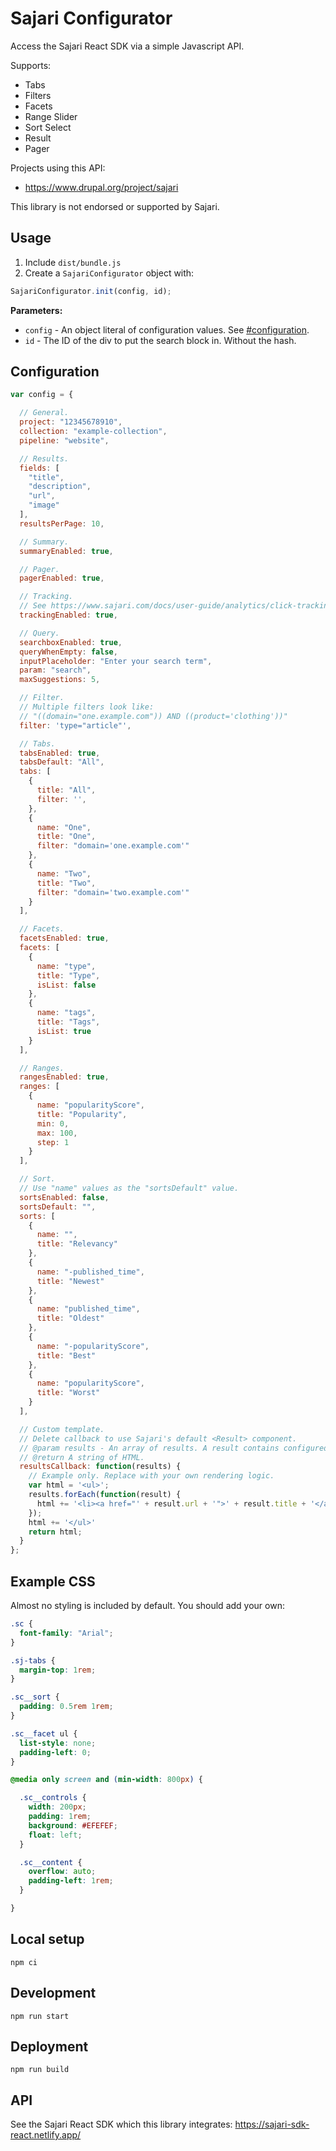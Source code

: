 # Sajari Configurator

Access the Sajari React SDK via a simple Javascript API.

Supports:
* Tabs
* Filters
* Facets
* Range Slider
* Sort Select
* Result
* Pager

Projects using this API:
* https://www.drupal.org/project/sajari

This library is not endorsed or supported by Sajari.

## Usage

1. Include `dist/bundle.js`
2. Create a `SajariConfigurator` object with:

```javascript
SajariConfigurator.init(config, id);
```

**Parameters:**
* `config` - An object literal of configuration values. See [#configuration](Configuration).
* `id` - The ID of the div to put the search block in. Without the hash.

## Configuration

```javascript
var config = {

  // General.
  project: "12345678910",
  collection: "example-collection",
  pipeline: "website",

  // Results.
  fields: [
    "title",
    "description",
    "url",
    "image"
  ],
  resultsPerPage: 10,

  // Summary.
  summaryEnabled: true,

  // Pager.
  pagerEnabled: true,

  // Tracking.
  // See https://www.sajari.com/docs/user-guide/analytics/click-tracking/
  trackingEnabled: true,

  // Query.
  searchboxEnabled: true,
  queryWhenEmpty: false,
  inputPlaceholder: "Enter your search term",
  param: "search",
  maxSuggestions: 5,

  // Filter.
  // Multiple filters look like:
  // "((domain="one.example.com")) AND ((product='clothing'))"
  filter: 'type="article"',

  // Tabs.
  tabsEnabled: true,
  tabsDefault: "All",
  tabs: [
    {
      title: "All",
      filter: '',
    },
    {
      name: "One",
      title: "One",
      filter: "domain='one.example.com'"
    },
    {
      name: "Two",
      title: "Two",
      filter: "domain='two.example.com'"
    }
  ],

  // Facets.
  facetsEnabled: true,
  facets: [
    {
      name: "type",
      title: "Type",
      isList: false
    },
    {
      name: "tags",
      title: "Tags",
      isList: true
    }
  ],

  // Ranges.
  rangesEnabled: true,
  ranges: [
    {
      name: "popularityScore",
      title: "Popularity",
      min: 0,
      max: 100,
      step: 1
    }
  ],

  // Sort.
  // Use "name" values as the "sortsDefault" value.
  sortsEnabled: false,
  sortsDefault: "",
  sorts: [
    {
      name: "",
      title: "Relevancy"
    },
    {
      name: "-published_time",
      title: "Newest"
    },
    {
      name: "published_time",
      title: "Oldest"
    },
    {
      name: "-popularityScore",
      title: "Best"
    },
    {
      name: "popularityScore",
      title: "Worst"
    }
  ],

  // Custom template.
  // Delete callback to use Sajari's default <Result> component.
  // @param results - An array of results. A result contains configured "fields".
  // @return A string of HTML.
  resultsCallback: function(results) {
    // Example only. Replace with your own rendering logic.
    var html = '<ul>';
    results.forEach(function(result) {
      html += '<li><a href="' + result.url + '">' + result.title + '</a></li>';
    });
    html += '</ul>'
    return html;
  }
};
```

## Example CSS

Almost no styling is included by default. You should add your own:

```css
.sc {
  font-family: "Arial";
}

.sj-tabs {
  margin-top: 1rem;
}

.sc__sort {
  padding: 0.5rem 1rem;
}

.sc__facet ul {
  list-style: none;
  padding-left: 0;
}

@media only screen and (min-width: 800px) {

  .sc__controls {
    width: 200px;
    padding: 1rem;
    background: #EFEFEF;
    float: left;
  }

  .sc__content {
    overflow: auto;
    padding-left: 1rem;
  }

}
```

## Local setup

```
npm ci
```

## Development

```
npm run start
```

## Deployment

```
npm run build
```

## API

See the Sajari React SDK which this library integrates:
https://sajari-sdk-react.netlify.app/
